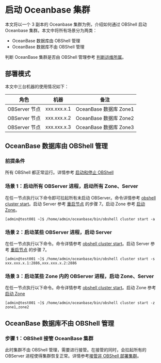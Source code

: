 # 启动 Oceanbase 集群

本文将以一个 3 副本的 Oceanbase 集群为例，介绍如何通过 OBShell 启动 Oceanbase 集群。本文中将所有场景分为两类：

- OceanBase 数据库由 OBShell 管理
- OceanBase 数据库不由 OBShell 管理

判断 OceanBase 集群是否由 OBShell 管理参考 [判断运维所属](300.take-over-non-obshell-deployed-clusters.md#判断运维所属)。

## 部署模式

本文中三台机器的使用情况如下：

| 角色 | 机器 | 备注 |
| --- | --- | --- |
| OBServer 节点 | xxx.xxx.x.1 | OceanBase 数据库 Zone1 |
| OBServer 节点 | xxx.xxx.x.2 | OceanBase 数据库 Zone2 |
| OBServer 节点 | xxx.xxx.x.3 | OceanBase 数据库 Zone3 |

## OceanBase 数据库由 OBShell 管理

### 前提条件

所有 OBShell 都正常运行。详情参考 [启动和停止 OBShell](100.start-stop-obshell.md)

### 场景 1：启动所有 OBServer 进程，启动所有 Zone、Server

在任一节点执行以下命令即可拉起所有未启动 OBServer。命令详情参考 [obshell cluster start](../300.obshell-clients/200.cluster-commands.md#obshell-cluster-start)。启动 Server 参考 [重启节点](https://www.oceanbase.com/docs/common-oceanbase-database-cn-1000000000507923) 的步骤 7。启动 Zone 参考 [启动 Zone](https://www.oceanbase.com/docs/common-oceanbase-database-cn-1000000000507913)。

```shell
[admin@test001 ~]$ /home/admin/oceanbase/bin/obshell cluster start -a
```

### 场景 2：启动某些 OBServer 进程，启动 Server

在任一节点执行以下命令。命令详情参考 [obshell cluster start](../300.obshell-clients/200.cluster-commands.md#obshell-cluster-start)。启动 Server 参考 [重启节点](https://www.oceanbase.com/docs/common-oceanbase-database-cn-1000000000507923) 的步骤 7。

```shell
[admin@test001 ~]$ /home/admin/oceanbase/bin/obshell cluster start -s xxx.xxx.x.1:2886,xxx.xxx.x.2:2886
```

### 场景 3：启动某些 Zone 内的 OBServer 进程，启动 Zone、Server

在任一节点执行以下命令。命令详情参考 [obshell cluster start](../300.obshell-clients/200.cluster-commands.md#obshell-cluster-start)。启动 Zone 参考 [启动 Zone](https://www.oceanbase.com/docs/common-oceanbase-database-cn-1000000000507913)

```shell
[admin@test001 ~]$ /home/admin/oceanbase/bin/obshell cluster start -z zone1,zone2
```

## OceanBase 数据库不由 OBShell 管理

### 步骤 1：OBShell 接管 OceanBase 集群

此时集群不由 OBShell 管理，需要进行接管。在接管的同时，会拉起所有的 OBServer 进程使得集群恢复正常。详情参考[接管非 OBShell 部署集群](300.take-over-non-obshell-deployed-clusters.md)。
